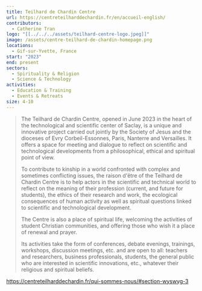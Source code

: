 ```yaml
---
title: Teilhard de Chardin Centre
url: https://centreteilharddechardin.fr/en/accueil-english/
contributors:
  - Catherine Tran
logo: "[[../../../assets/teilhard-centre-logo.jpeg]]"
image: /assets/centre-teilhard-de-chardin-homepage.png
locations:
  - Gif-sur-Yvette, France
start: "2023"
end: present
sectors:
  - Spirituality & Religion
  - Science & Technology
activities:
  - Education & Training
  - Events & Retreats
size: 4-10
---
```

> The Teilhard de Chardin Centre, opened in June 2023 in the heart of the technological and scientific center of Saclay, is a unique and innovative project carried out jointly by the Society of Jesus and the dioceses of Evry Corbeil-Essonnes, Paris, Nanterre and Versailles. It offers a space for meeting and dialogue to reflect on scientific and technological developments from a philosophical, ethical and spiritual point of view.
> 
> To contribute to kinship in a world confronted with complex and sometimes conflicting issues, the raison d'être of the Teilhard de Chardin Centre is to help actors in the scientific and technical world to reflect on the meaning of their profession (current, and future for students), the ethics of their research and work, the ecological consequences of human activity as well as spiritual questions linked to scientific and technological development.
> 
> The Centre is also a place of spiritual life, welcoming the activities of student Christian communities, and offering those who wish it a place of renewal and prayer.
> 
> Its activities take the form of conferences, debate evenings, trainings, workshops, discussion meetings, etc. and are open to all: teachers and researchers, business professionals, students, the general public who are interested in scientific innovations, etc., whatever their religious and spiritual beliefs.

https://centreteilharddechardin.fr/qui-sommes-nous/#section-wyswyg-3 
